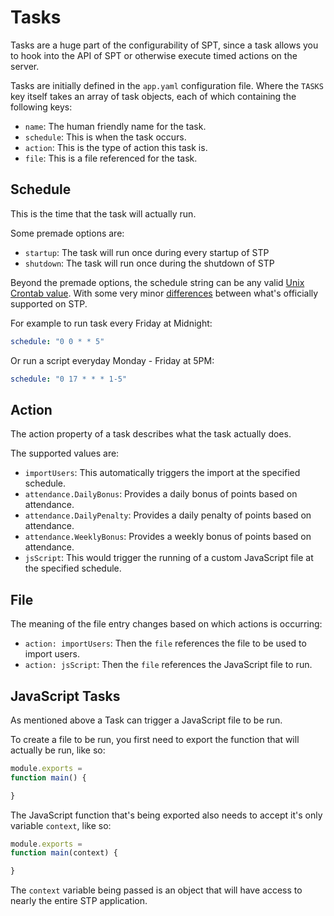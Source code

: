 # Tasks

Tasks are a huge part of the configurability of SPT, since a task allows you to hook into the API of SPT or otherwise execute timed actions on the server.

Tasks are initially defined in the `app.yaml` configuration file. Where the `TASKS` key itself takes an array of task objects, each of which containing the following keys:

  * `name`: The human friendly name for the task.
  * `schedule`: This is when the task occurs.
  * `action`: This is the type of action this task is.
  * `file`: This is a file referenced for the task.

## Schedule

This is the time that the task will actually run.

Some premade options are:
  * `startup`: The task will run once during every startup of STP
  * `shutdown`: The task will run once during the shutdown of STP

Beyond the premade options, the schedule string can be any valid [Unix Crontab value](https://man7.org/linux/man-pages/man5/crontab.5.html). With some very minor [differences](https://www.npmjs.com/package/node-schedule) between what's officially supported on STP.

For example to run task every Friday at Midnight:

```yaml
schedule: "0 0 * * 5"
```

Or run a script everyday Monday - Friday at 5PM:

```yaml
schedule: "0 17 * * * 1-5"
```

## Action

The action property of a task describes what the task actually does.

The supported values are:
  * `importUsers`: This automatically triggers the import at the specified schedule.
  * `attendance.DailyBonus`: Provides a daily bonus of points based on attendance.
  * `attendance.DailyPenalty`: Provides a daily penalty of points based on attendance.
  * `attendance.WeeklyBonus`: Provides a weekly bonus of points based on attendance.
  * `jsScript`: This would trigger the running of a custom JavaScript file at the specified schedule.

## File

The meaning of the file entry changes based on which actions is occurring:

  * `action: importUsers`: Then the `file` references the file to be used to import users.
  * `action: jsScript`: Then the `file` references the JavaScript file to run.

## JavaScript Tasks

As mentioned above a Task can trigger a JavaScript file to be run.

To create a file to be run, you first need to export the function that will actually be run, like so:

```javascript
module.exports =
function main() {

}
```

The JavaScript function that's being exported also needs to accept it's only variable `context`, like so:

```javascript
module.exports =
function main(context) {

}
```

The `context` variable being passed is an object that will have access to nearly the entire STP application.
